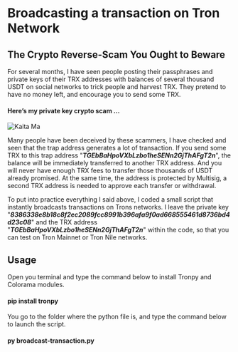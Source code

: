 # Broadcasting a transaction on Tron Network
## The Crypto Reverse-Scam You Ought to Beware

For several months, I have seen people posting their passphrases and private keys of their TRX addresses with balances of several thousand USDT on social networks to trick people and harvest TRX. They pretend to have no money left, and encourage you to send some TRX.

#### Here’s my private key crypto scam ...
![Kaita Ma](https://user-images.githubusercontent.com/89576432/186005976-2b784944-b04d-46e9-bc4b-2a0dc355f991.png)

Many people have been deceived by these scammers, I have checked and seen that the trap address generates a lot of transaction. 
If you send some TRX to this trap address "***TGEbBaHpoVXbLzbo1heSENn2GjThAFgT2n***", the balance will be immediately transferred to another TRX address. And you will never have enough TRX fees to transfer those thousands of USDT already promised. At the same time, the address is protected by Multisig, a second TRX address is needed to approve each transfer or withdrawal.

To put into practice everything I said above, I coded a small script that instantly broadcasts transactions on Trons networks. 
I leave the private key "***8386338e8b18c8f2ec2089fcc8991b396afa9f0ad668555461d8736bd4d23c08***" and the TRX address "***TGEbBaHpoVXbLzbo1heSENn2GjThAFgT2n***" within the code, so that you can test on Tron Mainnet or Tron Nile networks.

## Usage
Open you terminal and type the command below to install Tronpy and Colorama modules.

#### pip install tronpy

You go to the folder where the python file is, and type the command below to launch the script.

#### py broadcast-transaction.py
